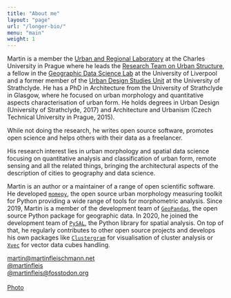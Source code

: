 ```yaml
---
title: "About me"
layout: "page"
url: "/longer-bio/"
menu: "main"
weight: 1
---
```


Martin is a member the [Urban and Regional Laboratory](http://urrlab.cz) at the Charles University in Prague where he leads the [Research Team on Urban Structure](https://uscuni.github.io), a fellow in the [Geographic Data Science Lab](http://geographicdatascience.com) at the University of Liverpool and a former member of the [Urban Design Studies Unit](http://udsu-strath.com) at the University of Strathclyde. He has a PhD in Architecture from the University of Strathclyde in Glasgow, where he focused on urban morphology and quantitative aspects characterisation of urban form. He holds degrees in Urban Design (University of Strathclyde, 2017) and Architecture and Urbanism (Czech Technical University in Prague, 2015).

While not doing the research, he writes open source software, promotes open science and helps others with their data as a freelancer.

His research interest lies in urban morphology and spatial data science focusing on quantitative analysis and classification of urban form, remote sensing and all the related things, bringing the architectural aspects of the description of cities to geography and data science.

Martin is an author or a maintainer of a range of open scientific software. He developed [`momepy`](http://docs.momepy.org), the open source urban morphology measuring toolkit for Python providing a wide range of tools for morphometric analysis. Since 2019, Martin is a member of the development team of [`GeoPandas`](http://geopandas.org), the open source Python package for geographic data. In 2020, he joined the development team of [`PySAL`](https://pysal.org), the Python library for spatial analysis. On top of that, he regularly contributes to other open source projects and develops his own packages like [`Clustergram`](http://clustergram.readthedocs.io) for visualisation of cluster analysis or [`Xvec`](https://xvec.readthedocs.io) for vector data cubes handling.

[martin@martinfleischmann.net](mailto:martin@martinfleischmann.net)
<br>
[@martinfleis](https://twitter.com/martinfleis)
<br>
[@martinfleis@fosstodon.org](https://fosstodon.org/@martinfleis)
<br>
<br>
[Photo](../2023.jpg)
